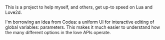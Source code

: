 This is a project to help myself, and others, get up-to speed on Lua
and Love2d.

I'm borrowing an idea from Codea: a uniform UI for interactive editing
of global variables: parameters. This makes it much easier to
understand how the many different options in the love APIs operate.
